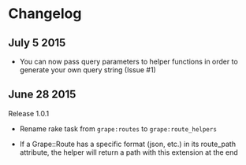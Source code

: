 # Changelog

## July 5 2015

* You can now pass query parameters to helper functions in order to generate your own query string (Issue #1)

## June 28 2015

Release 1.0.1

* Rename rake task from `grape:routes` to `grape:route_helpers`

* If a Grape::Route has a specific format (json, etc.) in its route_path attribute, the helper will return a path with this extension at the end

